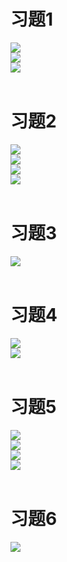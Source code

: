 # 习题1
<div><img src = "./images/习题1-1.jpg"></div>
<div><img src = "./images/习题1-2.jpg"></div>
<div><img src = "./images/习题1-3.jpg"></div>
<br/>

# 习题2
<div><img src = "./images/习题2-1.jpg"></div>
<div><img src = "./images/习题2-2.jpg"></div>
<div><img src = "./images/习题2-3.jpg"></div>
<div><img src = "./images/习题2-4.jpg"></div>
<br/>

# 习题3
<div><img src = "./images/习题3-1.jpg"></div>
<br/>

# 习题4
<div><img src = "./images/习题4-1.jpg"></div>
<div><img src = "./images/习题4-2.jpg"></div>
<br/>

# 习题5
<div><img src = "./images/习题5-1.jpg"></div>
<div><img src = "./images/习题5-2.jpg"></div>
<div><img src = "./images/习题5-3.jpg"></div>
<div><img src = "./images/习题5-4.jpg"></div>
<br/>

# 习题6
<div><img src = "./images/习题6-1.jpg"></div>
<br/>
